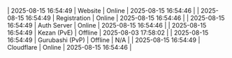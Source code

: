 | 2025-08-15 16:54:49 | Website | Online | 2025-08-15 16:54:46 |
| 2025-08-15 16:54:49 | Registration | Online | 2025-08-15 16:54:46 |
| 2025-08-15 16:54:49 | Auth Server | Online | 2025-08-15 16:54:46 |
| 2025-08-15 16:54:49 | Kezan (PvE) | Offline | 2025-08-03 17:58:02 |
| 2025-08-15 16:54:49 | Gurubashi (PvP) | Offline | N/A |
| 2025-08-15 16:54:49 | Cloudflare | Online | 2025-08-15 16:54:46 |
